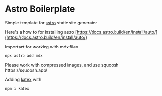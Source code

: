 # Astro Boilerplate

Simple template for [astro](https://astro.build/) static site generator.

Here's a how to for installing astro [https://docs.astro.build/en/install/auto/](https://docs.astro.build/en/install/auto/)

Important for working with mdx files

```npx astro add mdx ```

Please work with compressed images, and use squoosh
https://squoosh.app/

Adding [katex](https://danidiaztech.com/create-astro-latex-component/) with

```npm i katex```